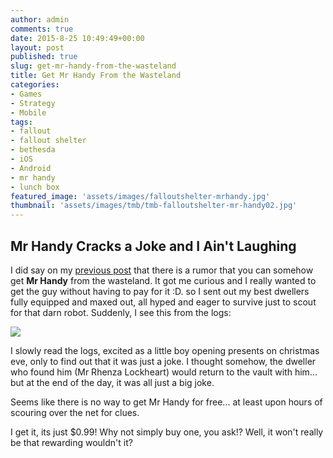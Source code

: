 ```yaml
---
author: admin
comments: true
date: 2015-8-25 10:49:49+00:00
layout: post
published: true
slug: get-mr-handy-from-the-wasteland
title: Get Mr Handy From the Wasteland
categories:
- Games
- Strategy
- Mobile
tags:
- fallout
- fallout shelter
- bethesda
- iOS
- Android
- mr handy
- lunch box
featured_image: 'assets/images/falloutshelter-mrhandy.jpg'
thumbnail: 'assets/images/tmb/tmb-falloutshelter-mr-handy02.jpg'
---
```


Mr Handy Cracks a Joke and I Ain't Laughing
---

I did say on my [previous post]({{BASE_PATH}}/fallout-shelter-on-android-and-deathclaws) that there is a rumor that you can somehow get **Mr Handy** from the wasteland. It got me curious and I really wanted to get the guy without having to pay for it :D. so I sent out my best dwellers fully equipped and maxed out, all hyped and eager to survive just to scout for that darn robot. Suddenly, I see this from the logs:

[![]({{BASE_PATH}}/assets/images/falloutshelter-mrhandyjoke.jpg)]()

I slowly read the logs, excited as a little boy opening presents on christmas eve, only to find out that it was just a joke. I thought somehow, the dweller who found him (Mr Rhenza Lockheart) would return to the vault with him... but at the end of the day, it was all just a big joke. 

Seems like there is no way to get Mr Handy for free... at least upon hours of scouring over the net for clues. 

I get it, its just $0.99! Why not simply buy one, you ask!? Well, it won't really be that rewarding wouldn't it?